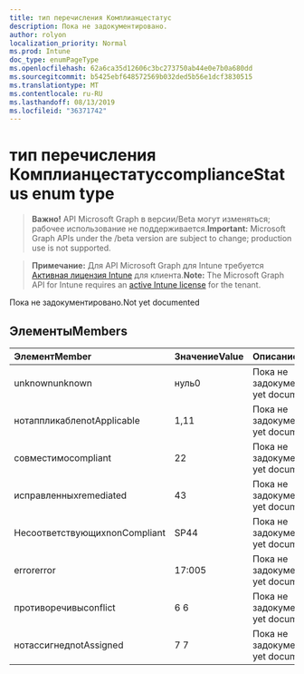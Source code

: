 ```yaml
---
title: тип перечисления Комплианцестатус
description: Пока не задокументировано.
author: rolyon
localization_priority: Normal
ms.prod: Intune
doc_type: enumPageType
ms.openlocfilehash: 62a6ca35d12606c3bc273750ab44e0e7b0a680dd
ms.sourcegitcommit: b5425ebf648572569b032ded5b56e1dcf3830515
ms.translationtype: MT
ms.contentlocale: ru-RU
ms.lasthandoff: 08/13/2019
ms.locfileid: "36371742"
---
```

# <a name="compliancestatus-enum-type"></a><span data-ttu-id="34d21-103">тип перечисления Комплианцестатус</span><span class="sxs-lookup"><span data-stu-id="34d21-103">complianceStatus enum type</span></span>

> <span data-ttu-id="34d21-104">**Важно!** API Microsoft Graph в версии/Beta могут изменяться; рабочее использование не поддерживается.</span><span class="sxs-lookup"><span data-stu-id="34d21-104">**Important:** Microsoft Graph APIs under the /beta version are subject to change; production use is not supported.</span></span>

> <span data-ttu-id="34d21-105">**Примечание:** Для API Microsoft Graph для Intune требуется [Активная лицензия Intune](https://go.microsoft.com/fwlink/?linkid=839381) для клиента.</span><span class="sxs-lookup"><span data-stu-id="34d21-105">**Note:** The Microsoft Graph API for Intune requires an [active Intune license](https://go.microsoft.com/fwlink/?linkid=839381) for the tenant.</span></span>

<span data-ttu-id="34d21-106">Пока не задокументировано.</span><span class="sxs-lookup"><span data-stu-id="34d21-106">Not yet documented</span></span>

## <a name="members"></a><span data-ttu-id="34d21-107">Элементы</span><span class="sxs-lookup"><span data-stu-id="34d21-107">Members</span></span>
|<span data-ttu-id="34d21-108">Элемент</span><span class="sxs-lookup"><span data-stu-id="34d21-108">Member</span></span>|<span data-ttu-id="34d21-109">Значение</span><span class="sxs-lookup"><span data-stu-id="34d21-109">Value</span></span>|<span data-ttu-id="34d21-110">Описание</span><span class="sxs-lookup"><span data-stu-id="34d21-110">Description</span></span>|
|:---|:---|:---|
|<span data-ttu-id="34d21-111">unknown</span><span class="sxs-lookup"><span data-stu-id="34d21-111">unknown</span></span>|<span data-ttu-id="34d21-112">нуль</span><span class="sxs-lookup"><span data-stu-id="34d21-112">0</span></span>|<span data-ttu-id="34d21-113">Пока не задокументировано.</span><span class="sxs-lookup"><span data-stu-id="34d21-113">Not yet documented</span></span>|
|<span data-ttu-id="34d21-114">нотаппликабле</span><span class="sxs-lookup"><span data-stu-id="34d21-114">notApplicable</span></span>|<span data-ttu-id="34d21-115">1,1</span><span class="sxs-lookup"><span data-stu-id="34d21-115">1</span></span>|<span data-ttu-id="34d21-116">Пока не задокументировано.</span><span class="sxs-lookup"><span data-stu-id="34d21-116">Not yet documented</span></span>|
|<span data-ttu-id="34d21-117">совместимо</span><span class="sxs-lookup"><span data-stu-id="34d21-117">compliant</span></span>|<span data-ttu-id="34d21-118">2</span><span class="sxs-lookup"><span data-stu-id="34d21-118">2</span></span>|<span data-ttu-id="34d21-119">Пока не задокументировано.</span><span class="sxs-lookup"><span data-stu-id="34d21-119">Not yet documented</span></span>|
|<span data-ttu-id="34d21-120">исправленных</span><span class="sxs-lookup"><span data-stu-id="34d21-120">remediated</span></span>|<span data-ttu-id="34d21-121">4</span><span class="sxs-lookup"><span data-stu-id="34d21-121">3</span></span>|<span data-ttu-id="34d21-122">Пока не задокументировано.</span><span class="sxs-lookup"><span data-stu-id="34d21-122">Not yet documented</span></span>|
|<span data-ttu-id="34d21-123">Несоответствующих</span><span class="sxs-lookup"><span data-stu-id="34d21-123">nonCompliant</span></span>|<span data-ttu-id="34d21-124">SP4</span><span class="sxs-lookup"><span data-stu-id="34d21-124">4</span></span>|<span data-ttu-id="34d21-125">Пока не задокументировано.</span><span class="sxs-lookup"><span data-stu-id="34d21-125">Not yet documented</span></span>|
|<span data-ttu-id="34d21-126">error</span><span class="sxs-lookup"><span data-stu-id="34d21-126">error</span></span>|<span data-ttu-id="34d21-127">17:00</span><span class="sxs-lookup"><span data-stu-id="34d21-127">5</span></span>|<span data-ttu-id="34d21-128">Пока не задокументировано.</span><span class="sxs-lookup"><span data-stu-id="34d21-128">Not yet documented</span></span>|
|<span data-ttu-id="34d21-129">противоречивы</span><span class="sxs-lookup"><span data-stu-id="34d21-129">conflict</span></span>|<span data-ttu-id="34d21-130">6 </span><span class="sxs-lookup"><span data-stu-id="34d21-130">6</span></span>|<span data-ttu-id="34d21-131">Пока не задокументировано.</span><span class="sxs-lookup"><span data-stu-id="34d21-131">Not yet documented</span></span>|
|<span data-ttu-id="34d21-132">нотассигнед</span><span class="sxs-lookup"><span data-stu-id="34d21-132">notAssigned</span></span>|<span data-ttu-id="34d21-133">7 </span><span class="sxs-lookup"><span data-stu-id="34d21-133">7</span></span>|<span data-ttu-id="34d21-134">Пока не задокументировано.</span><span class="sxs-lookup"><span data-stu-id="34d21-134">Not yet documented</span></span>|



